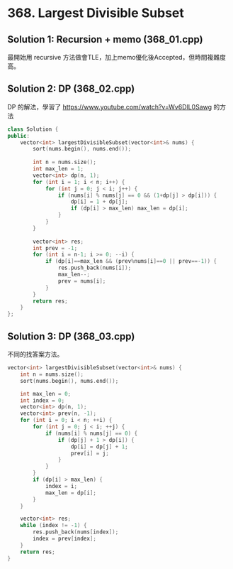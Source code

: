 # 368. Largest Divisible Subset

## Solution 1: Recursion + memo (368_01.cpp)
最開始用 recursive 方法做會TLE，加上memo優化後Accepted，但時間複雜度高。

## Solution 2: DP (368_02.cpp)

DP 的解法，學習了 https://www.youtube.com/watch?v=Wv6DlL0Sawg 的方法

```cpp
class Solution {
public:
    vector<int> largestDivisibleSubset(vector<int>& nums) {
        sort(nums.begin(), nums.end());
        
        int n = nums.size();
        int max_len = 1;
        vector<int> dp(n, 1);
        for (int i = 1; i < n; i++) {
            for (int j = 0; j < i; j++) {
                if (nums[i] % nums[j] == 0 && (1+dp[j] > dp[i])) {
                    dp[i] = 1 + dp[j];
                    if (dp[i] > max_len) max_len = dp[i];
                }
            }
        }
        
        vector<int> res;
        int prev = -1;
        for (int i = n-1; i >= 0; --i) {
            if (dp[i]==max_len && (prev%nums[i]==0 || prev==-1)) {
                res.push_back(nums[i]);
                max_len--;
                prev = nums[i];
            }
        }
        return res;
    }
};
```

## Solution 3: DP (368_03.cpp)

不同的找答案方法。

```cpp
vector<int> largestDivisibleSubset(vector<int>& nums) {
    int n = nums.size();
    sort(nums.begin(), nums.end());

    int max_len = 0;
    int index = 0;
    vector<int> dp(n, 1);
    vector<int> prev(n, -1);
    for (int i = 0; i < n; ++i) {
        for (int j = 0; j < i; ++j) {
            if (nums[i] % nums[j] == 0) {
                if (dp[j] + 1 > dp[i]) {
                    dp[i] = dp[j] + 1;
                    prev[i] = j;
                }
            }
        }
        if (dp[i] > max_len) {
            index = i;
            max_len = dp[i];
        }
    }

    vector<int> res;
    while (index != -1) {
        res.push_back(nums[index]);
        index = prev[index];
    }
    return res;
}
```
